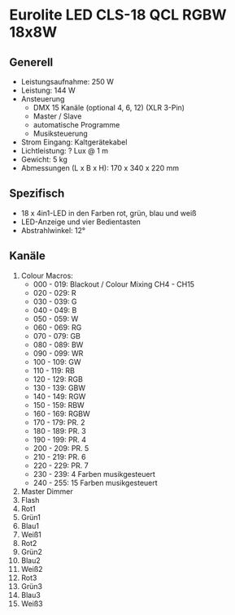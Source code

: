 # Eurolite LED CLS-18 QCL RGBW 18x8W

## Generell

- Leistungsaufnahme: 250 W
- Leistung: 144 W
- Ansteuerung
   - DMX 15 Kanäle (optional 4, 6, 12) (XLR 3-Pin)
   - Master / Slave
   - automatische Programme
   - Musiksteuerung
- Strom Eingang: Kaltgerätekabel
- Lichtleistung: ? Lux @ 1 m
- Gewicht: 5 kg
- Abmessungen (L x B x H): 170 x 340 x 220 mm

## Spezifisch

- 18 x 4in1-LED in den Farben rot, grün, blau und weiß
- LED-Anzeige und vier Bedientasten
- Abstrahlwinkel: 12°

## Kanäle

1. Colour Macros:
   - 000 - 019: Blackout / Colour Mixing CH4 - CH15
   - 020 - 029: R
   - 030 - 039: G
   - 040 - 049: B
   - 050 - 059: W
   - 060 - 069: RG
   - 070 - 079: GB
   - 080 - 089: BW
   - 090 - 099: WR
   - 100 - 109: GW
   - 110 - 119: RB
   - 120 - 129: RGB
   - 130 - 139: GBW
   - 140 - 149: RGW
   - 150 - 159: RBW
   - 160 - 169: RGBW
   - 170 - 179: PR. 2
   - 180 - 189: PR. 3
   - 190 - 199: PR. 4
   - 200 - 209: PR. 5
   - 210 - 219: PR. 6
   - 220 - 229: PR. 7
   - 230 - 239: 4 Farben musikgesteuert
   - 240 - 255: 15 Farben musikgesteuert
2. Master Dimmer
3. Flash
4. Rot1
5. Grün1
6. Blau1
7. Weiß1
8. Rot2
9. Grün2
10. Blau2
11. Weiß2
12. Rot3
13. Grün3
14. Blau3
15. Weiß3
